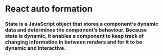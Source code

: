 # React auto formation

### State is a JavaScript object that stores a component’s dynamic data and determines the component’s behaviour. Because state is dynamic, it enables a component to keep track of changing information in between renders and for it to be dynamic and interactive.


